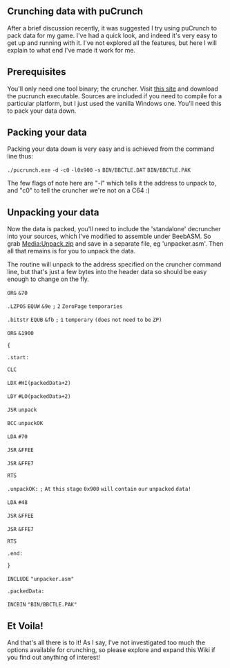## Crunching data with puCrunch

After a brief discussion recently, it was suggested I try using puCrunch to pack data for my game. I've had a quick look, and indeed it's very easy to get up and running with it. I've not explored all the features, but here I will explain to what end I've made it work for me.

## Prerequisites

You'll only need one tool binary; the cruncher. Visit [this site](http://www.cs.tut.fi/~albert/Dev/pucrunch/#Progs) and download the pucrunch executable. Sources are included if you need to compile for a particular platform, but I just used the vanilla Windows one. You'll need this to pack your data down.

## Packing your data

Packing your data down is very easy and is achieved from the command line thus:

`./pucrunch.exe` `-d` `-c0` `-l0x900` `-s` `BIN/BBCTLE.DAT` `BIN/BBCTLE.PAK`

The few flags of note here are "-l" which tells it the address to unpack to, and "c0" to tell the cruncher we're not on a C64 :)

## Unpacking your data

Now the data is packed, you'll need to include the 'standalone' decruncher into your sources, which I've modified to assemble under BeebASM. So grab <Media:Unpack.zip> and save in a separate file, eg 'unpacker.asm'. Then all that remains is for you to unpack the data.

The routine will unpack to the address specified on the cruncher command line, but that's just a few bytes into the header data so should be easy enough to change on the fly.

`ORG` `&70`

`.LZPOS` `EQUW` `&9e` `;` `2` `ZeroPage` `temporaries`

`.bitstr` `EQUB` `&fb` `;` `1` `temporary` `(does` `not` `need` `to` `be` `ZP)`

`ORG` `&1900`

`{`

`.start:`

`CLC`

`LDX` `#HI(packedData+2)`

`LDY` `#LO(packedData+2)`

`JSR` `unpack`

`BCC` `unpackOK`

`LDA` `#70`

`JSR` `&FFEE`

`JSR` `&FFE7`

`RTS`

`.unpackOK:` `;` `At` `this` `stage` `0x900` `will` `contain` `our` `unpacked` `data!`

`LDA` `#48`

`JSR` `&FFEE`

`JSR` `&FFE7`

`RTS`

`.end:`

`}`

`INCLUDE` `"unpacker.asm"`

`.packedData:`

`INCBIN` `"BIN/BBCTLE.PAK"`

## Et Voila!

And that's all there is to it! As I say, I've not investigated too much the options available for crunching, so please explore and expand this Wiki if you find out anything of interest!
